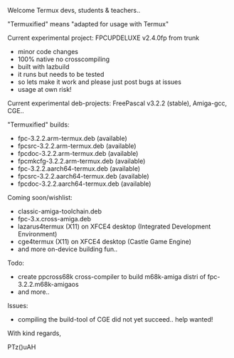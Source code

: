 Welcome Termux devs, students & teachers..

"Termuxified" means "adapted for usage with Termux"

Current experimental project: FPCUPDELUXE v2.4.0fp from trunk
- minor code changes
- 100% native no crosscompiling
- built with lazbuild
- it runs but needs to be tested
- so lets make it work and please just post bugs at issues
- usage at own risk!

Current experimental deb-projects: FreePascal v3.2.2 (stable), Amiga-gcc, CGE..

"Termuxified" builds:
- fpc-3.2.2.arm-termux.deb (available)
- fpcsrc-3.2.2.arm-termux.deb (available)
- fpcdoc-3.2.2.arm-termux.deb (available)
- fpcmkcfg-3.2.2.arm-termux.deb (available)
- fpc-3.2.2.aarch64-termux.deb (available)
- fpcsrc-3.2.2.aarch64-termux.deb (available)
- fpcdoc-3.2.2.aarch64-termux.deb (available)

Coming soon/wishlist:
- classic-amiga-toolchain.deb
- fpc-3.x.cross-amiga.deb
- lazarus4termux (X11) on XFCE4 desktop (Integrated Development Environment)
- cge4termux (X11) on XFCE4 desktop (Castle Game Engine)
- and more on-device building fun..

Todo:
- create ppcross68k cross-compiler to build m68k-amiga distri of fpc-3.2.2.m68k-amigaos
- and more..
  
Issues:
- compiling the build-tool of CGE did not yet succeed.. help wanted! 

With kind regards,

PTz()uAH
